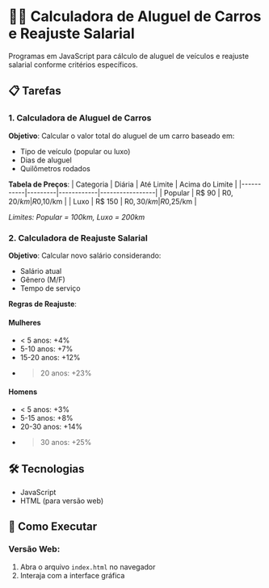# 🚗💼 Calculadora de Aluguel de Carros e Reajuste Salarial

Programas em JavaScript para cálculo de aluguel de veículos e reajuste salarial conforme critérios específicos.

## 📋 Tarefas

### 1. Calculadora de Aluguel de Carros
**Objetivo**: Calcular o valor total do aluguel de um carro baseado em:
- Tipo de veículo (popular ou luxo)
- Dias de aluguel
- Quilômetros rodados

**Tabela de Preços**:
| Categoria | Diária  | Até Limite | Acima do Limite |
|-----------|---------|------------|-----------------|
| Popular   | R$ 90   | R$0,20/km  | R$0,10/km       |
| Luxo      | R$ 150  | R$0,30/km  | R$0,25/km       |

*Limites: Popular = 100km, Luxo = 200km*

### 2. Calculadora de Reajuste Salarial
**Objetivo**: Calcular novo salário considerando:
- Salário atual
- Gênero (M/F)
- Tempo de serviço

**Regras de Reajuste**:
#### Mulheres
- < 5 anos: +4%
- 5-10 anos: +7%
- 15-20 anos: +12%
- > 20 anos: +23%

#### Homens
- < 5 anos: +3%
- 5-15 anos: +8%
- 20-30 anos: +14%
- > 30 anos: +25%

## 🛠️ Tecnologias
- JavaScript
- HTML (para versão web)

## 🚀 Como Executar
### Versão Web:
1. Abra o arquivo `index.html` no navegador
2. Interaja com a interface gráfica
